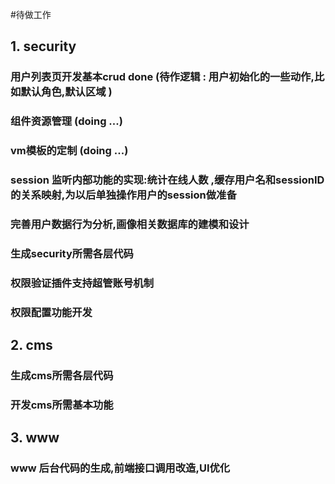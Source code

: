 #待做工作
## 1. security
### 用户列表页开发基本crud done (待作逻辑 : 用户初始化的一些动作,比如默认角色,默认区域 )
### 组件资源管理 (doing ...)
### vm模板的定制 (doing ...)
### session 监听内部功能的实现:统计在线人数 ,缓存用户名和sessionID 的关系映射,为以后单独操作用户的session做准备
### 完善用户数据行为分析,画像相关数据库的建模和设计
### 生成security所需各层代码
### 权限验证插件支持超管账号机制
### 权限配置功能开发
## 2. cms
### 生成cms所需各层代码
### 开发cms所需基本功能
## 3. www
### www 后台代码的生成,前端接口调用改造,UI优化